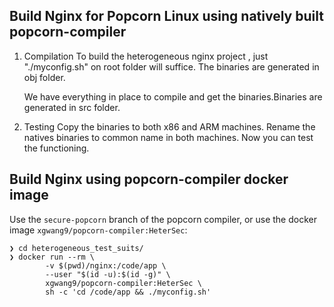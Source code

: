 ## Build Nginx for Popcorn Linux using natively built popcorn-compiler
1) Compilation
    To build the heterogeneous nginx project , just "./myconfig.sh" on root folder will suffice.
    The binaries are generated in obj folder.
    
    We have everything in place to compile and get the binaries.Binaries are generated in src folder. 

2) Testing Copy the binaries to both x86 and ARM machines. Rename the natives binaries to common name in both machines. Now you can test the functioning.

## Build Nginx using popcorn-compiler docker image
Use the `secure-popcorn` branch of the popcorn compiler, or use the docker image `xgwang9/popcorn-compiler:HeterSec`:
```
❯ cd heterogeneous_test_suits/
❯ docker run --rm \
        -v $(pwd)/nginx:/code/app \
        --user "$(id -u):$(id -g)" \
        xgwang9/popcorn-compiler:HeterSec \
        sh -c 'cd /code/app && ./myconfig.sh'
```
